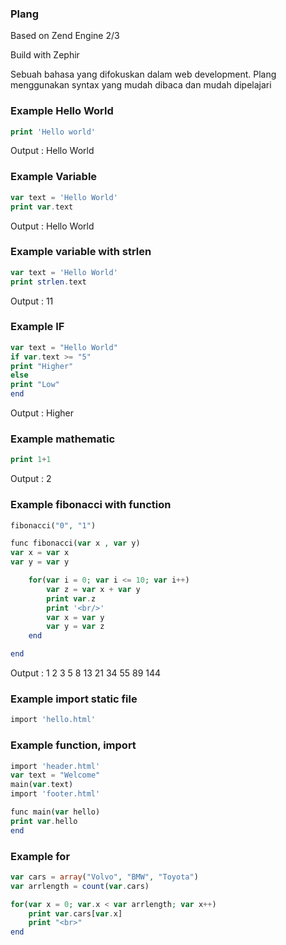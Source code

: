 ### Plang
Based on Zend Engine 2/3

Build with Zephir

Sebuah bahasa yang difokuskan dalam web development. Plang menggunakan syntax yang mudah dibaca dan mudah dipelajari

### Example Hello World
```php
print 'Hello world'
```
Output : Hello World

### Example Variable

```php
var text = 'Hello World'
print var.text
```
Output : Hello World

### Example variable with strlen
```php
var text = 'Hello World'
print strlen.text
```
Output : 11

### Example IF

```php
var text = "Hello World"
if var.text >= "5"
print "Higher"
else
print "Low"
end
```
Output : Higher

### Example mathematic
```php
print 1+1
```
Output : 2

### Example fibonacci with function

```php
fibonacci("0", "1")

func fibonacci(var x , var y)
var x = var x
var y = var y

    for(var i = 0; var i <= 10; var i++)
        var z = var x + var y
        print var.z
        print '<br/>'
        var x = var y    
        var y = var z     
    end

end
```

Output :
1
2
3
5
8
13
21
34
55
89
144

### Example import static file
```php
import 'hello.html'
```
### Example function, import
```php
import 'header.html'
var text = "Welcome"
main(var.text)
import 'footer.html'

func main(var hello)
print var.hello
end
```
### Example for
```php
var cars = array("Volvo", "BMW", "Toyota")
var arrlength = count(var.cars)

for(var x = 0; var.x < var arrlength; var x++)
    print var.cars[var.x]
    print "<br>"
end
```
